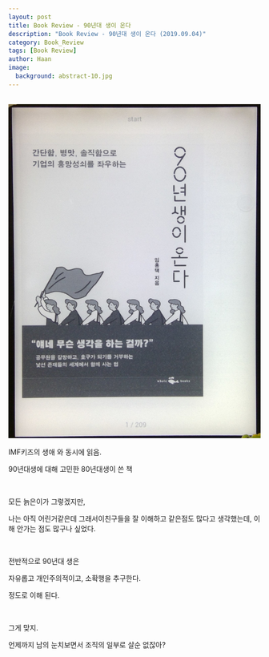 ```yaml
---
layout: post
title: Book Review - 90년대 생이 온다
description: "Book Review - 90년대 생이 온다 (2019.09.04)" 
category: Book_Review
tags: [Book Review]
author: Haan
image:
  background: abstract-10.jpg
---
```

<br/>

<img src="/assets/img/BR_190904.jpg">
<br/>
<p>IMF키즈의 생애 와 동시에 읽음.</p>
<p>90년대생에 대해 고민한 80년대생이 쓴 책</p>
<br/>
<p>모든 늙은이가 그렇겠지만,</p>
<p>나는 아직 어린거같은데 그래서이친구들을 잘 이해하고 같은점도 많다고 생각했는데, 이해 안가는 점도 많구나 싶었다.</p>
<br/>
<p>전반적으로 90년대 생은 </p>
<p>자유롭고 개인주의적이고, 소확행을 추구한다.</p>
<p>정도로 이해 된다.</p>
<br/>
<p>그게 맞지.</p>
<p>언제까지 남의 눈치보면서 조직의 일부로 살순 없잖아?</p>